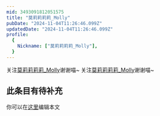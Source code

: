 ```yaml
---
mid: 3493091812051575
title: "莫莉莉莉莉_Molly"
pubDate: "2024-11-04T11:26:46.099Z"
updatedDate: "2024-11-04T11:26:46.099Z"
profile:
  {
    Nickname: ["莫莉莉莉莉_Molly"],
  }
---
```


关注[莫莉莉莉莉_Molly](https://space.bilibili.com/3493091812051575)谢谢喵~ 关注[莫莉莉莉莉_Molly](https://space.bilibili.com/3493091812051575)谢谢喵~

## 此条目有待补充
你可以在[这里](https://github.com/Yuhanawa/VTuber.ICU-Content/edit/master/v/莫莉莉莉莉_Molly/index.md)编辑本文
